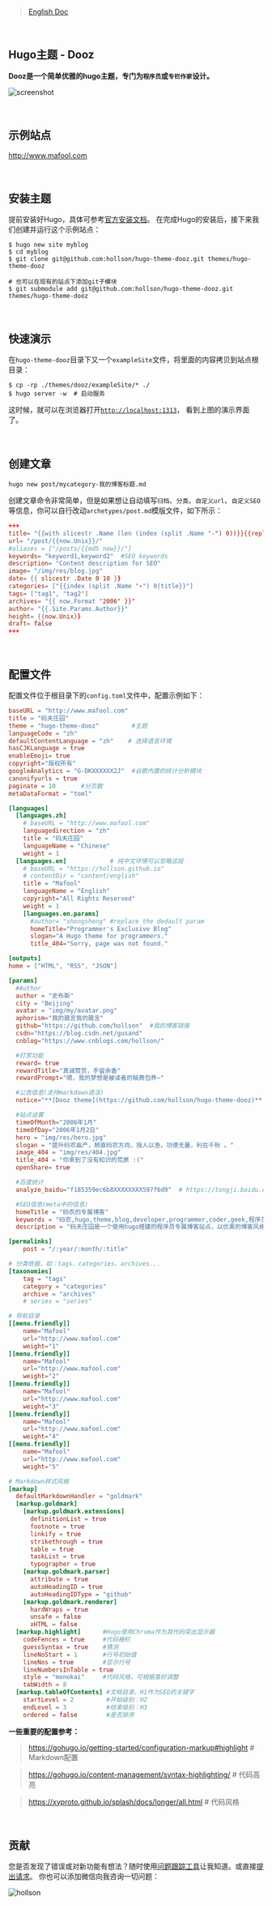 > [English Doc](./README.md)

<br/>

## Hugo主题 - Dooz     
**Dooz是一个简单优雅的hugo主题，专门为`程序员`或`专栏作家`设计。**

![screenshot](images/tn.png)

<br/>

## 示例站点
http://www.mafool.com


<br/>

## 安装主题
提前安装好Hugo，具体可参考[官方安装文档](https://gohugo.io/getting-started/installing/)。
在完成Hugo的安装后，接下来我们创建并运行这个示例站点：

```shell
$ hugo new site myblog 
$ cd myblog
$ git clone git@github.com:hollson/hugo-theme-dooz.git themes/hugo-theme-dooz

# 也可以在现有的站点下添加git子模块
$ git submodule add git@github.com:hollson/hugo-theme-dooz.git themes/hugo-theme-dooz
```

<br/>


## 快速演示

在`hugo-theme-dooz`目录下又一个`exampleSite`文件，将里面的内容拷贝到站点根目录：
```shell
$ cp -rp ./themes/dooz/exampleSite/* ./
$ hugo server -w  # 启动服务
```
这时候，就可以在浏览器打开[`http://localhost:1313`](http://localhost:1313)， 看到上图的演示界面了。

<br/>

## 创建文章
```shell
hugo new post/mycategory-我的博客标题.md
```
创建文章命令非常简单，但是如果想让自动填写`归档`、`分类`、`自定义url`、`自定义SEO`等信息，你可以自行改动`archetypes/post.md`模版文件，如下所示：

```toml
+++
title= "{{with slicestr .Name (len (index (split .Name "-") 0))}}{{replace . "-" " "|strings.TrimLeft " "|title}}{{end}}"
url= "/post/{{now.Unix}}/"
#aliases = ["/posts/{{md5 now}}/"]
keywords= "keyword1,keyword2"  #SEO keywords
description= "Content description for SEO"
image= "/img/res/blog.jpg"
date= {{ slicestr .Date 0 10 }}
categories= ["{{index (split .Name "-") 0|title}}"]
tags= ["tag1", "tag2"]
archives= "{{ now.Format "2006" }}"
author= "{{.Site.Params.Author}}"
height= {{now.Unix}}
draft= false
+++
```

<br/>

## 配置文件
配置文件位于根目录下的`config.toml`文件中，配置示例如下：
```toml
baseURL = "http://www.mafool.com"
title = "码夫庄园"
theme = "hugo-theme-dooz"         #主题
languageCode = "zh"
defaultContentLanguage = "zh"    # 选择语言环境
hasCJKLanguage = true
enableEmoji= true
copyright="版权所有"
googleAnalytics = "G-DKXXXXXX2J"  #谷歌内置的统计分析模块
canonifyurls = true
paginate = 10       #分页数
metaDataFormat = "toml"

[languages]
  [languages.zh]
    # baseURL = "http://www.mafool.com"
    languagedirection = "zh"
    title = "码夫庄园"
    languageName = "Chinese"
    weight = 1
  [languages.en]            # 纯中文环境可以忽略这段
    # baseURL = "https://hollson.github.io"
    # contentDir = "content/english"    
    title = "Mafool"
    languageName = "English"
    copyright="All Rights Reserved"
    weight = 1    
    [languages.en.params]    
      #author= "shongsheng" #replace the dedault param    
      homeTitle="Programmer's Exclusive Blog"     
      slogan="A Hugo theme for programmers."    
      title_404="Sorry, page was not found."

[outputs]
home = ["HTML", "RSS", "JSON"]

[params]
  #Author
  author = "史布斯"
  city = "Beijing"
  avatar = "img/my/avatar.png"
  aphorism="我的箴言我的箴言"
  github="https://github.com/hollson"  #我的博客链接
  csdn="https://blog.csdn.net/gusand"
  cnblog="https://www.cnblogs.com/hollson/"

  #打赏功能 
  reward= true
  rewardTitle="真诚赞赏，手留余香"
  rewardPrompt="嗯，我的梦想是被读者的稿费包养~"

  #公告信息(支持markdown语法)
  notice="**[Dooz theme](https://github.com/hollson/hugo-theme-dooz)** updated, hurry up and experience it! `2020.03.22`"

  #站点设置
  timeOfMonth="2006年1月"
  timeOfDay="2006年1月2日"
  hero = "img/res/hero.jpg"
  slogan = "提升码农亩产，掰直码农方向，授人以渔，功德无量，利在千秋 。"
  image_404 = "img/res/404.jpg"
  title_404 = "你来到了没有知识的荒原 :("
  openShare= true

  #百度统计
  analyze_baidu="f185359ec6b8XXXXXXXX597f6d9"  # https://tongji.baidu.com/web/welcome/login

  #SEO信息(meta中的信息)
  homeTitle = "码农的专属博客"
  keywords = "码农,hugo,theme,blog,developer,programmer,coder,geek,程序员,主题,个人博客,github博客,golang,微服务"
  description = "码夫庄园是一个使用hugo搭建的程序员专属博客站点，以优美的博客风格，丰富的展现方式向广大程序员们传播最新的golang、docker、k8s、微服务、大数据、人工智能、等技术。"

[permalinks]
    post = "/:year/:month/:title"

# 分类依据，如：tags、categories、archives...
[taxonomies]
    tag = "tags"
    category = "categories"
    archive = "archives"
    # series = "series"

# 导航目录
[[menu.friendly]]
    name="Mafool"    
    url="http://www.mafool.com"    
    weight="1"
[[menu.friendly]]
    name="Mafool"    
    url="http://www.mafool.com"    
    weight="2"
[[menu.friendly]]
    name="Mafool"    
    url="http://www.mafool.com"    
    weight="3"    
[[menu.friendly]]
    name="Mafool"    
    url="http://www.mafool.com"    
    weight="4"
[[menu.friendly]]
    name="Mafool"    
    url="http://www.mafool.com"
    weight="5"

# Markdown样式风格
[markup]
  defaultMarkdownHandler = "goldmark"
  [markup.goldmark]
    [markup.goldmark.extensions]    
      definitionList = true    
      footnote = true    
      linkify = true    
      strikethrough = true    
      table = true    
      taskList = true    
      typographer = true    
    [markup.goldmark.parser]    
      attribute = true    
      autoHeadingID = true    
      autoHeadingIDType = "github"    
    [markup.goldmark.renderer]
      hardWraps = true
      unsafe = false    
      xHTML = false
  [markup.highlight]      #Hugo使用Chroma作为其代码突出显示器
    codeFences = true     #代码栅栏
    guessSyntax = true    #猜测
    lineNoStart = 1       #行号初始值
    lineNos = true        #显示行号
    lineNumbersInTable = true
    style = "monokai"     #代码风格，可根据喜好调整
    tabWidth = 8
  [markup.tableOfContents] #文档目录，H1作为SEO的关键字
    startLevel = 2         #开始级别：H2  
    endLevel = 3           #结束级别：H3
    ordered = false        #是否排序
```
**一些重要的配置参考：**
>  https://gohugo.io/getting-started/configuration-markup#highlight  # Markdown配置

>  https://gohugo.io/content-management/syntax-highlighting/   # 代码高亮

>  https://xyproto.github.io/splash/docs/longer/all.html  # 代码风格


<br/>

## 贡献
您是否发现了错误或对新功能有想法？随时使用[问题跟踪工具](https://github.com/hollson/hugo-theme-dooz/issues)让我知道。或直接[提出请求](https://github.com/hollson/hugo-theme-dooz/pulls)。 你也可以添加微信向我咨询一切问题：

![hollson](/static/img/reward/wechat.png)
